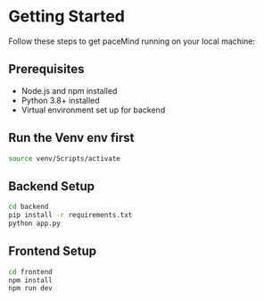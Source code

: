 # Getting Started

Follow these steps to get paceMind running on your local machine:

## Prerequisites

- Node.js and npm installed
- Python 3.8+ installed
- Virtual environment set up for backend
## Run the Venv env first 
```bash
source venv/Scripts/activate
```

## Backend Setup

```bash
cd backend
pip install -r requirements.txt
python app.py
```
## Frontend Setup
```bash
cd frontend
npm install
npm run dev
```

